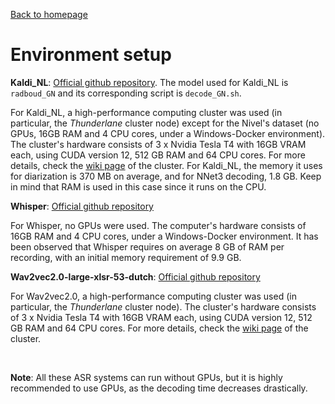 [Back to homepage](../index.md)

# Environment setup


**Kaldi_NL**: [Official github repository](https://github.com/opensource-spraakherkenning-nl/Kaldi_NL). The model used for Kaldi_NL is `radboud_GN` and its corresponding script is `decode_GN.sh`.

For Kaldi_NL, a high-performance computing cluster was used (in particular, the *Thunderlane* cluster node) except for the Nivel's dataset (no GPUs, 16GB RAM and 4 CPU cores, under a Windows-Docker environment). The cluster's hardware consists of 3 x Nvidia Tesla T4 with 16GB VRAM each, using CUDA version 12, 512 GB RAM and 64 CPU cores. For more details, check the [wiki page](https://ponyland.science.ru.nl/ponyland/about/) of the cluster.
For Kaldi_NL, the memory it uses for diarization is 370 MB on average, and for NNet3 decoding, 1.8 GB. Keep in mind that RAM is used in this case since it runs on the CPU.

**Whisper**: [Official github repository](https://github.com/openai/whisper)

For Whisper, no GPUs were used. The computer's hardware consists of 16GB RAM and 4 CPU cores, under a Windows-Docker environment. It has been observed that Whisper requires on average 8 GB of RAM per recording, with an initial memory requirement of 9.9 GB.


**Wav2vec2.0-large-xlsr-53-dutch**: [Official github repository](https://huggingface.co/jonatasgrosman/wav2vec2-large-xlsr-53-dutch)

For Wav2vec2.0, a high-performance computing cluster was used (in particular, the *Thunderlane* cluster node). The cluster's hardware consists of 3 x Nvidia Tesla T4 with 16GB VRAM each, using CUDA version 12, 512 GB RAM and 64 CPU cores. For more details, check the [wiki page](https://ponyland.science.ru.nl/ponyland/about/) of the cluster.

<br>

**Note**: All these ASR systems can run without GPUs, but it is highly recommended to use GPUs, as the decoding time decreases drastically.
